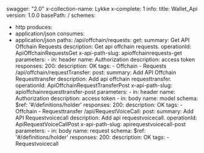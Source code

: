 swagger: "2.0"
x-collection-name: Lykke
x-complete: 1
info:
  title: Wallet_Api
  version: 1.0.0
basePath: /
schemes:
- http
produces:
- application/json
consumes:
- application/json
paths:
  /api/offchain/requests:
    get:
      summary: Get API Offchain Requests
      description: Get api offchain requests.
      operationId: ApiOffchainRequestsGet
      x-api-path-slug: apioffchainrequests-get
      parameters:
      - in: header
        name: Authorization
        description: access token
      responses:
        200:
          description: OK
      tags:
      - Offchain
      - Requests
  /api/offchain/requestTransfer:
    post:
      summary: Add API Offchain Requesttransfer
      description: Add api offchain requesttransfer.
      operationId: ApiOffchainRequestTransferPost
      x-api-path-slug: apioffchainrequesttransfer-post
      parameters:
      - in: header
        name: Authorization
        description: access token
      - in: body
        name: model
        schema:
          $ref: '#/definitions/holder'
      responses:
        200:
          description: OK
      tags:
      - Offchain
      - Requesttransfer
  /api/RequestVoiceCall:
    post:
      summary: Add API Requestvoicecall
      description: Add api requestvoicecall.
      operationId: ApiRequestVoiceCallPost
      x-api-path-slug: apirequestvoicecall-post
      parameters:
      - in: body
        name: request
        schema:
          $ref: '#/definitions/holder'
      responses:
        200:
          description: OK
      tags:
      - Requestvoicecall